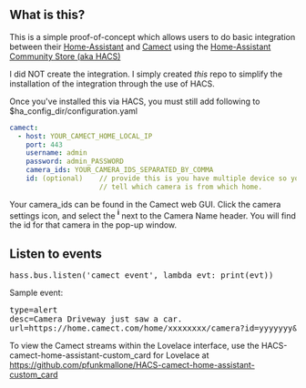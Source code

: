 ## What is this?
This is a simple proof-of-concept which allows users to do basic integration between their [Home-Assistant](https://www.home-assistant.io/) and [Camect](https://camect.com/) using the [Home-Assistant Community Store (aka HACS)](https://hacs.xyz/)

I did NOT create the integration. I simply created *this* repo to simplify the installation of the integration through the use of HACS.

Once you've installed this via HACS, you must still add following to $ha_config_dir/configuration.yaml

```yaml
camect:
  - host: YOUR_CAMECT_HOME_LOCAL_IP
    port: 443
    username: admin
    password: admin_PASSWORD
    camera_ids: YOUR_CAMERA_IDS_SEPARATED_BY_COMMA
    id: (optional)    // provide this is you have multiple device so you could
                      // tell which camera is from which home.
```
Your camera_ids can be found in the Camect web GUI. Click the camera settings icon, and select the **<sup>i</sup>** next to the Camera Name header. You will find the id for that camera in the pop-up window.

## Listen to events
<pre>
hass.bus.listen('camect_event', lambda evt: print(evt))
</pre>
Sample event:
<pre>
type=alert
desc=Camera Driveway just saw a car.
url=https://home.camect.com/home/xxxxxxxx/camera?id=yyyyyyy&ts=1556228517560
</pre>

To view the Camect streams within the Lovelace interface, use the HACS-camect-home-assistant-custom_card for Lovelace at https://github.com/pfunkmallone/HACS-camect-home-assistant-custom_card
